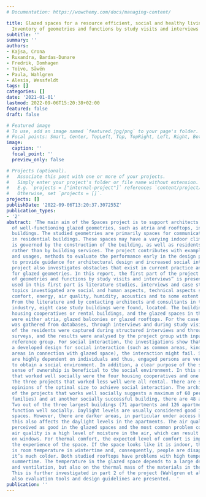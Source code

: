 ```yaml
---
# Documentation: https://wowchemy.com/docs/managing-content/

title: Glazed spaces for a resource efficient, social and healthy living, Part 1.
  Inventory of geometries and functions by study visits and interviews
subtitle: ''
summary: ''
authors:
- Kajsa, Crona
- Ruxandra, Bardas-Dunare
- Fredrik, Domhagen
- Toivo, Säwén
- Paula, Wahlgren
- Alesia, Wessfeldt
tags: []
categories: []
date: '2021-01-01'
lastmod: 2022-09-06T15:20:38+02:00
featured: false
draft: false

# Featured image
# To use, add an image named `featured.jpg/png` to your page's folder.
# Focal points: Smart, Center, TopLeft, Top, TopRight, Left, Right, BottomLeft, Bottom, BottomRight.
image:
  caption: ''
  focal_point: ''
  preview_only: false

# Projects (optional).
#   Associate this post with one or more of your projects.
#   Simply enter your project's folder or file name without extension.
#   E.g. `projects = ["internal-project"]` references `content/project/deep-learning/index.md`.
#   Otherwise, set `projects = []`.
projects: []
publishDate: '2022-09-06T13:20:37.307255Z'
publication_types:
- '2'
abstract: 'The main aim of the Spaces project is to support architects in the design
  of well-functioning glazed geometries, such as atria and rooftops, in residential
  buildings. The studied geometries are primarily spaces for communication and leisure
  in residential buildings. These spaces may have a varying indoor climate, which
  is governed by the construction of the building, as well as residents’ activities,
  rather than by building services. The project contributes with examples of geometries
  and usages, methods to evaluate the performance early in the design process and
  to provide guidance for architectural design and increased social interaction. The
  project also investigates obstacles that exist in current practice and Swedish legislation
  for glazed geometries. In this report, the first part of the project “Inventory
  of geometries and functions by study visits and interviews” is presented. Methods
  used in this first part is literature studies, interviews and case studies. The
  topics investigated are social and human aspects, technical aspects such as thermal
  comfort, energy, air quality, humidity, acoustics and to some extent urban farming.
  From the literature and by contacting architects and consultants in the building
  industry, eight case study buildings were found, located. The buildings were either
  housing cooperatives or rental buildings, and the glazed spaces in the buildings
  were either atria, glazed balconies or glazed rooftops. For the case studies, information
  was gathered from databases, through interviews and during study visits. The opinions
  of the residents were captured during structured interviews and through quantifiable
  surveys, and the results were analysed by the project group with input from the
  reference group. For social interaction, the investigations show that even with
  a developed design for social interaction (such as common areas, kindergarden, private
  areas in connection with glazed space), the interaction might fail. Social activities
  are highly dependent on individuals and thus, engaged persons are very valuable
  to obtain a social environment. In addition, a clear purpose of the space and a
  sense of ownership is beneficial to the social environment. In this study, the projects
  that worked well socially were the four housing cooperatives and one rental building.
  The three projects that worked less well were all rental. There are slightly different
  opinions of the optimal size to achieve social interaction. The architect of one
  of the projects that works well socially suggests a maximum of 60 persons (25-30
  families) and at another socially successful building, there are 48 apartments.
  Two out of the three largest buildings (71 apartments and 126 apartments) did not
  function well socially. Daylight levels are usually considered good in the glazed
  spaces. However, there are darker areas, in particular under access balconies, and
  this also affects the daylight levels in the apartments. The air quality is usually
  perceived as good in the glazed spaces and the most common problem connected to
  air quality is a high level of moisture in the air, which can result in condensation
  on windows. For thermal comfort, the expected level of comfort is important for
  the experience of the space. If the space looks like it is indoor, the expectation
  is room temperature in wintertime and, consequently, people are disappointed if
  it’s much colder. Both studied rooftops have problems with high temperatures in
  summertime. The temperature in the glazed space depends to a large degree on shading
  and ventilation, but also on the thermal mass of the materials in the glazed space.
  This is further investigated in part 2 of the project (Wahlgren et al. 2021), where
  also evaluation tools and design guidelines are presented.  '
publication: ''
---
```

